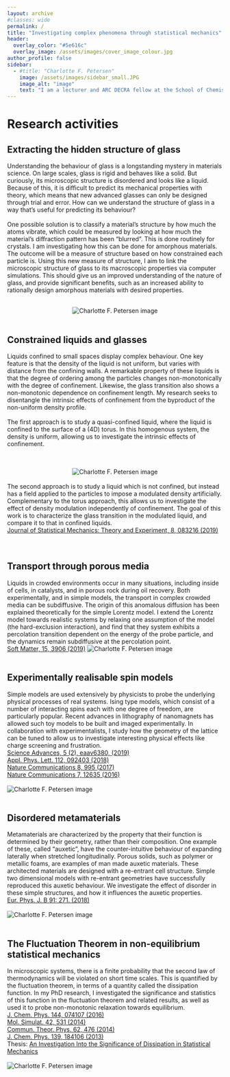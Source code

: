 ```yaml
---
layout: archive
#classes: wide
permalink: /
title: "Investigating complex phenomena through statistical mechanics"
header:
  overlay_color: "#5e616c"
  overlay_image: /assets/images/cover_image_colour.jpg
author_profile: false
sidebar:
  - #title: "Charlotte F. Petersen"
    image: /assets/images/sidebar_small.JPG
    image_alt: "image"
    text: "I am a lecturer and ARC DECRA fellow at the School of Chemistry at the University of Melbourne. I use computer simulations to investigate emergent phenomena in glassy and nonequilibrium systems."
---
```

<h1>Research activities</h1>
<h2>Extracting the hidden structure of glass</h2>

Understanding the behaviour of glass is a longstanding mystery in materials science. On
large scales, glass is rigid and behaves like a solid. But curiously, its microscopic structure is
disordered and looks like a liquid. Because of this, it is difficult to predict its mechanical
properties with theory, which means that new advanced glasses can only be designed
through trial and error. How can we understand the structure of glass in a way that’s useful
for predicting its behaviour?<br />
<br />
One possible solution is to classify a material’s structure by how much the atoms vibrate,
which could be measured by looking at how much the material’s diffraction pattern has
been “blurred”. This is done routinely for crystals. I am investigating how this can be done
for amorphous materials. The outcome will be a measure of structure based on how
constrained each particle is. Using this new measure of structure, I aim to link the
microscopic structure of glass to its macroscopic properties via computer simulations. This
should give us an improved understanding of the nature of glass, and provide significant
benefits, such as an increased ability to rationally design amorphous materials with desired
properties.<br />

<br />
<div style="text-align:center"><img src="/assets/images/speckle.jpg" alt="Charlotte F. Petersen image"></div>
<br />

<h2>Constrained liquids and glasses</h2>

Liquids confined to small spaces display complex behaviour. One key feature is that the density of the liquid is not uniform, but varies with distance from the confining walls. A remarkable property of these liquids is that the degree of ordering among the particles changes non-monotonically with the degree of confinement. Likewise, the glass transition also shows a non-monotonic dependence on confinement length. My research seeks to disentangle the intrinsic effects of confinement from the byproduct of the non-uniform density profile.<br />
<br />
The first approach is to study a quasi-confined liquid, where the liquid is confined to the surface of a (4D) torus. In this homogenous system, the density is uniform, allowing us to investigate the intrinsic effects of confinement.<br />
<br />
<br />
<div style="text-align:center"><img src="/assets/images/websitetorus_2.jpg" alt="Charlotte F. Petersen image"></div>
<br />
The second approach is to study a liquid which is not confined, but instead has a field applied to the particles to impose a modulated density artificially. Complementary to the torus approach, this allows us to investigate the effect of density modulation independently of confinement. The goal of this work is to characterize the glass transition in the modulated liquid, and compare it to that in confined liquids.
<br />
<a href="https://iopscience.iop.org/article/10.1088/1742-5468/ab3342/meta">Journal of Statistical Mechanics: Theory and Experiment, 8, 083216 (2019)</a><br />
<br />
<br />
<h2>Transport through porous media</h2>
Liquids in crowded environments occur in many situations, including inside of cells, in catalysts, and in porous rock during oil recovery. Both experimentally, and in simple models, the transport in complex crowded media can be subdiffusive. The origin of this anomalous diffusion has been explained theoretically for the simple Lorentz model. I extend the Lorentz model towards realistic systems by relaxing one assumption of the model (the hard-exclusion interaction), and find that they system exhibits a percolation transition dependent on the energy of the probe particle, and the dynamics remain subdiffusive at the percolation point.<br /><a href="https://pubs.rsc.org/en/content/articlelanding/2019/SM/C9SM00442D#!divAbstract">Soft Matter, 15, 3906 (2019)</a>
<img src="/assets/images/porous_media_pic.eps.jpg" alt="Charlotte F. Petersen image"><br />
<br />
<H2>Experimentally realisable spin models</H2>
  Simple models are used extensively by physicists to probe the underlying physical processes of real systems. Ising type models, which consist of a number of interacting spins each with one degree of freedom, are particularly popular. Recent advances in lithography of nanomagnets has allowed such toy models to be built and imaged experimentally. In collaboration with experimentalists, I study how the geometry of the lattice can be tuned to allow us to investigate interesting physical effects like charge screening and frustration.<br />
  <a href="https://advances.sciencemag.org/content/5/2/eaav6380">Science Advances, 5 (2), eaav6380, (2019)</a><br />
  <a href="https://aip.scitation.org/doi/10.1063/1.5014041">Appl. Phys. Lett. 112, 092403 (2018)</a><br />
  <a href="https://www.nature.com/articles/s41467-017-01238-4">Nature Communications 8, 995 (2017)</a><br />
  <a href="https://www.nature.com/articles/ncomms12635?WT.feed_name=subjects_metamaterials">Nature Communications 7, 12635 (2016)</a><br />
  <br />
  <img src="/assets/images/spin_model.jpg" alt="Charlotte F. Petersen image"><br />
<br />
<H2>Disordered metamaterials</H2>
Metamaterials are characterized by the property that their function is determined by their geometry, rather than their composition. One example of these, called “auxetic”, have the counter-intuitive behaviour of expanding laterally when stretched longitudinally. Porous solids, such as polymer or metallic foams, are examples of man made auxetic materials. These architected materials are designed with a re-entrant cell structure. Simple two dimensional models with re-entrant geometries have successfully reproduced this auxetic behaviour. We investigate the effect of disorder in these simple structures, and how it influences the auxetic properties.<br />
<a href="https://link.springer.com/article/10.1140/epjb/e2018-90073-1">Eur. Phys. J. B 91: 271. (2018)</a><br />
<br />
<img src="/assets/images/metamaterials_snapshot.jpg" alt="Charlotte F. Petersen image"><br />
<br />
<H2>The Fluctuation Theorem in non-equilibrium statistical mechanics</H2>
In microscopic systems, there is a finite probability that the second law of thermodynamics will be violated on short time scales. This is quantified by the fluctuation theorem, in terms of a quantity called the dissipation function. In my PhD research, I investigated the significance and statistics of this function in the fluctuation theorem and related results, as well as used it to probe non-monotonic relaxation towards equilibrium.<br />
<a href="https://aip.scitation.org/doi/abs/10.1063/1.4941584">J. Chem. Phys. 144, 074107 (2016)</a><br />
<a href="http://www.tandfonline.com/doi/abs/10.1080/08927022.2015.1068940">Mol. Simulat. 42, 531 (2014)</a><br />
<a href="http://iopscience.iop.org/article/10.1088/0253-6102/62/4/05/meta">Commun. Theor. Phys. 62, 476 (2014)</a><br />
<a href="https://aip.scitation.org/doi/abs/10.1063/1.4829445">J. Chem. Phys. 139, 184106 (2013)</a><br />
Thesis: <a href="https://openresearch-repository.anu.edu.au/handle/1885/110514">An Investigation Into the Significance of Dissipation in Statistical Mechanics</a><br />
<br />
<img src="/assets/images/fluctuation.jpg" alt="Charlotte F. Petersen image">
